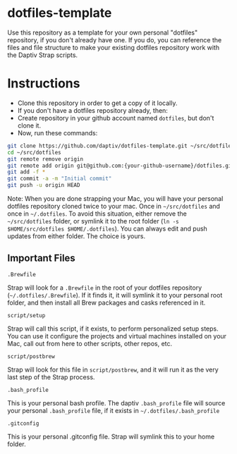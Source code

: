 dotfiles-template
=================

Use this repository as a template for your own personal "dotfiles" repository, if you don't already have one.  If you do, you can reference the files and file structure to make your existing dotfiles repository work with the Daptiv Strap scripts.

# Instructions
* Clone this repository in order to get a copy of it locally.
* If you don't have a dotfiles repository already, then:
*  Create repository in your github account named `dotfiles`, but don't clone it.
*  Now, run these commands:

```bash
git clone https://github.com/daptiv/dotfiles-template.git ~/src/dotfiles
cd ~/src/dotfiles
git remote remove origin
git remote add origin git@github.com:{your-github-username}/dotfiles.git
git add -f *
git commit -a -m "Initial commit"
git push -u origin HEAD
```

Note: When you are done strapping your Mac, you will have your personal dotfiles repository cloned twice to your mac.  Once in `~/src/dotfiles` and once in `~/.dotfiles`.  To avoid this situation, either remove the `~/src/dotfiles` folder, or symlink it to the root folder (`ln -s $HOME/src/dotfiles $HOME/.dotfiles`).  You can always edit and push updates from either folder.  The choice is yours.

## Important Files
`.Brewfile`

Strap will look for a `.Brewfile` in the root of your dotfiles repository (`~/.dotfiles/.Brewfile`).  If it finds it, it will symlink it to your personal root folder, and then install all Brew packages and casks referenced in it.

`script/setup`

Strap will call this script, if it exists, to perform personalized setup steps.  You can use it configure the projects and virtual machines installed on your Mac, call out from here to other scripts, other repos, etc.

`script/postbrew`

Strap will look for this file in `script/postbrew`, and it will run it as the very last step of the Strap process.

`.bash_profile`

This is your personal bash profile.  The daptiv `.bash_profile` file will source your personal `.bash_profile` file, if it exists in `~/.dotfiles/.bash_profile`

`.gitconfig`

This is your personal .gitconfig file.  Strap will symlink this to your home folder.
